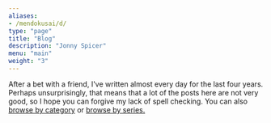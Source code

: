```yaml
---
aliases:
- /mendokusai/d/
type: "page"
title: "Blog"
description: "Jonny Spicer"
menu: "main"
weight: "3"
---
```

After a bet with a friend, I've written almost every day for the last four years.
Perhaps unsurprisingly, that means that a lot of the posts here are not very good,
so I hope you can forgive my lack of spell checking. You can also [browse by category](/categories)
or [browse by series.](/series)
